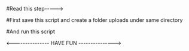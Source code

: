 
#Read this step----->

 #First save this script and create a folder uploads under same directory
 
 #And run this script
	
 <--------------- HAVE FUN --------------->

